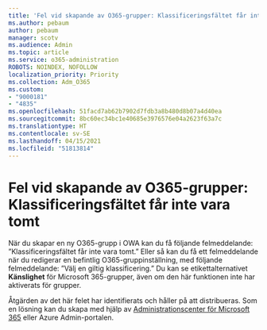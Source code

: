 ```yaml
---
title: 'Fel vid skapande av O365-grupper: Klassificeringsfältet får inte vara tomt'
ms.author: pebaum
author: pebaum
manager: scotv
ms.audience: Admin
ms.topic: article
ms.service: o365-administration
ROBOTS: NOINDEX, NOFOLLOW
localization_priority: Priority
ms.collection: Adm_O365
ms.custom:
- "9000181"
- "4835"
ms.openlocfilehash: 51facd7ab62b7902d7fdb3a8b480d8b07a4d40ea
ms.sourcegitcommit: 8bc60ec34bc1e40685e3976576e04a2623f63a7c
ms.translationtype: HT
ms.contentlocale: sv-SE
ms.lasthandoff: 04/15/2021
ms.locfileid: "51813814"
---
```

# <a name="error-creating-o365-groups-the-classification-field-cant-be-empty"></a>Fel vid skapande av O365-grupper: Klassificeringsfältet får inte vara tomt

När du skapar en ny O365-grupp i OWA kan du få följande felmeddelande: ”Klassificeringsfältet får inte vara tomt.”  Eller så kan du få ett felmeddelande när du redigerar en befintlig O365-gruppinställning, med följande felmeddelande: ”Välj en giltig klassificering.”   Du kan se etikettalternativet **Känslighet** för Microsoft 365-grupper, även om den här funktionen inte har aktiverats för grupper.

Åtgärden av det här felet har identifierats och håller på att distribueras.  Som en lösning kan du skapa med hjälp av [Administrationscenter för Microsoft 365](https://docs.microsoft.com/microsoft-365/admin/create-groups/create-groups?view=o365-worldwide) eller Azure Admin-portalen.
